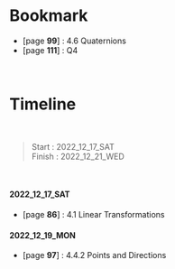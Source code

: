 # Bookmark

- [page **99**]     : 4.6 Quaternions
- [page **111**]    : Q4

<br>

# Timeline

<br>

>Start   : 2022_12_17_SAT<br>
>Finish  : 2022_12_21_WED

<br>

#### 2022_12_17_SAT 
- [page **86**] : 4.1 Linear Transformations 

#### 2022_12_19_MON
- [page **97**] : 4.4.2 Points and Directions 
